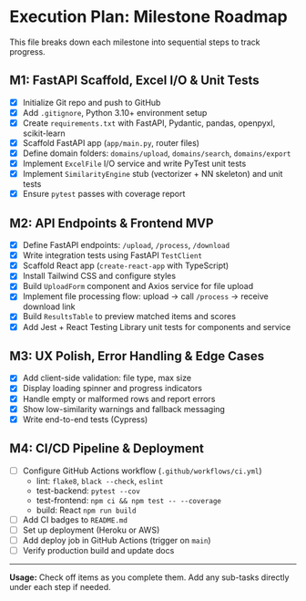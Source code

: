 # Execution Plan: Milestone Roadmap

This file breaks down each milestone into sequential steps to track progress.

## M1: FastAPI Scaffold, Excel I/O & Unit Tests
- [x] Initialize Git repo and push to GitHub
- [x] Add `.gitignore`, Python 3.10+ environment setup
- [x] Create `requirements.txt` with FastAPI, Pydantic, pandas, openpyxl, scikit-learn
- [x] Scaffold FastAPI app (`app/main.py`, router files)
- [x] Define domain folders: `domains/upload`, `domains/search`, `domains/export`
- [x] Implement `ExcelFile` I/O service and write PyTest unit tests
- [x] Implement `SimilarityEngine` stub (vectorizer + NN skeleton) and unit tests
- [x] Ensure `pytest` passes with coverage report

## M2: API Endpoints & Frontend MVP
- [x] Define FastAPI endpoints: `/upload`, `/process`, `/download`
- [x] Write integration tests using FastAPI `TestClient`
- [x] Scaffold React app (`create-react-app` with TypeScript)
- [x] Install Tailwind CSS and configure styles
- [x] Build `UploadForm` component and Axios service for file upload
- [x] Implement file processing flow: upload → call `/process` → receive download link
- [x] Build `ResultsTable` to preview matched items and scores
- [x] Add Jest + React Testing Library unit tests for components and service

## M3: UX Polish, Error Handling & Edge Cases
- [x] Add client-side validation: file type, max size
- [x] Display loading spinner and progress indicators
- [x] Handle empty or malformed rows and report errors
- [x] Show low-similarity warnings and fallback messaging
- [x] Write end-to-end tests (Cypress)

## M4: CI/CD Pipeline & Deployment
- [ ] Configure GitHub Actions workflow (`.github/workflows/ci.yml`)
  - lint: `flake8`, `black --check`, `eslint`
  - test-backend: `pytest --cov`
  - test-frontend: `npm ci && npm test -- --coverage`
  - build: React `npm run build`
- [ ] Add CI badges to `README.md`
- [ ] Set up deployment (Heroku or AWS)
- [ ] Add deploy job in GitHub Actions (trigger on `main`)
- [ ] Verify production build and update docs

---

**Usage:** Check off items as you complete them. Add any sub-tasks directly under each step if needed.
